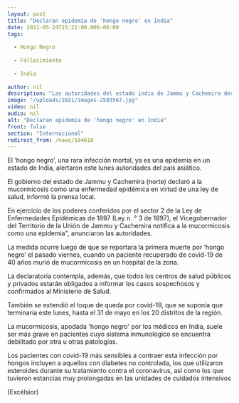 ```yaml
---
layout: post
title: "Declaran epidemia de 'hongo negro' en India"
date: 2021-05-24T15:22:00.000-06:00
tags:
  
  - Hongo Negro
  
  - Fallecimiento
  
  - India
  
author: nil
description: "Las autoridades del estado indio de Jammu y Cachemira declaran a la mucormicosis, una rara infección mortal conocida como 'hongo negro', como una enfermedad epidémica en la región"
image: "/uploads/2021/images-2583567.jpg"
video: nil
audio: nil
alt: "Declaran epidemia de 'hongo negro' en India"
front: false
section: "Internacional"
redirect_from: /news/184610
---
```


El ‘hongo negro’, una rara infección mortal, ya es una epidemia en un estado de India, alertaron este lunes autoridades del país asiático.

El gobierno del estado de Jammu y Cachemira (norte) declaró a la mucormicosis como una enfermedad epidémica en virtud de una ley de salud, informó la prensa local.

En ejercicio de los poderes conferidos por el sector 2 de la Ley de Enfermedades Epidémicas de 1897 (Ley n. ° 3 de 1897), el Vicegobernador del Territorio de la Unión de Jammu y Cachemira notifica a la mucormicosis como una epidemia", anunciaron las autoridades.

La medida ocurre luego de que se reportara la primera muerte por ‘hongo negro’ el pasado viernes, cuando un paciente recuperado de covid-19 de 40 años murió de mucormicosis en un hospital de la zona.

La declaratoria contempla, además, que todos los centros de salud públicos y privados estarán obligados a informar los casos sospechosos y confirmados al Ministerio de Salud.

También se extendió el toque de queda por covid-19, que se suponía que terminaría este lunes, hasta el 31 de mayo en los 20 distritos de la región.

La mucormicosis, apodada 'hongo negro' por los médicos en India, suele ser más grave en pacientes cuyo sistema inmunológico se encuentra debilitado por otra u otras patologías.

Los pacientes con covid-19 más sensibles a contraer esta infección por hongos incluyen a aquellos con diabetes no controlada, los que utilizaron esteroides durante su tratamiento contra el coronavirus, así como los que tuvieron estancias muy prolongadas en las unidades de cuidados intensivos

(Excélsior)